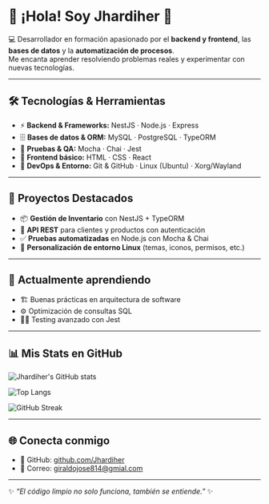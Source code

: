 # 👋 ¡Hola! Soy Jhardiher 🚀

💻 Desarrollador en formación apasionado por el **backend y frontend**, las **bases de datos** y la **automatización de procesos**.  
Me encanta aprender resolviendo problemas reales y experimentar con nuevas tecnologías.  

---

## 🛠️ Tecnologías & Herramientas
- ⚡ **Backend & Frameworks:** NestJS · Node.js · Express  
- 🗄️ **Bases de datos & ORM:** MySQL · PostgreSQL · TypeORM  
- 🧪 **Pruebas & QA:** Mocha · Chai · Jest  
- 🎨 **Frontend básico:** HTML · CSS · React  
- 🐧 **DevOps & Entorno:** Git & GitHub · Linux (Ubuntu) · Xorg/Wayland  

---

## 📂 Proyectos Destacados
- 📦 **Gestión de Inventario** con NestJS + TypeORM  
- 🔐 **API REST** para clientes y productos con autenticación  
- ✅ **Pruebas automatizadas** en Node.js con Mocha & Chai  
- 🎨 **Personalización de entorno Linux** (temas, iconos, permisos, etc.)  

---

## 🌱 Actualmente aprendiendo
- 🏗️ Buenas prácticas en arquitectura de software  
- ⚙️ Optimización de consultas SQL  
- 🧑‍🔬 Testing avanzado con Jest  
 

---
## 📊 Mis Stats en GitHub

![Jhardiher's GitHub stats](https://jhardiher.vercel.app/api?username=Jhardiher&show_icons=true&theme=tokyonight&count_private=true&include_all_commits=true&hide_border=true)

![Top Langs](https://jhardiher.vercel.app/api/top-langs/?username=Jhardiher&layout=compact&theme=tokyonight&count_private=true&hide_border=true)

![GitHub Streak](https://streak-stats.demolab.com?user=Jhardiher&theme=tokyonight&hide_border=true)






---

## 🌐 Conecta conmigo
- 🐙 GitHub: [github.com/Jhardiher](https://github.com/Jhardiher)  
- 📩 Correo: giraldojose814@gmial.com

---

✨ *“El código limpio no solo funciona, también se entiende.”* ✨
